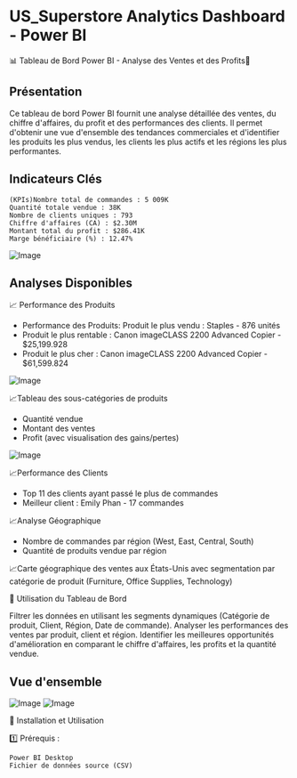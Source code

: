 
# US_Superstore Analytics Dashboard - Power BI

📊 Tableau de Bord Power BI - Analyse des Ventes et des Profits📌

 ## Présentation
 
 
 Ce tableau de bord Power BI fournit une analyse détaillée des ventes, du chiffre d'affaires, du profit et des performances des clients. Il permet d'obtenir une vue d'ensemble des tendances commerciales et d'identifier les produits les plus vendus, les clients les plus actifs et les régions les plus performantes.


## Indicateurs Clés 
    (KPIs)Nombre total de commandes : 5 009K
    Quantité totale vendue : 38K
    Nombre de clients uniques : 793
    Chiffre d'affaires (CA) : $2.30M
    Montant total du profit : $286.41K
    Marge bénéficiaire (%) : 12.47%

![Image](https://github.com/user-attachments/assets/ebb17d2f-5644-4481-9ae8-181ae57d04fe)

## Analyses Disponibles


📈 Performance des Produits

* Performance des Produits: Produit le plus vendu : Staples - 876 unités
* Produit le plus rentable : Canon imageCLASS 2200 Advanced Copier - $25,199.928
* Produit le plus cher : Canon imageCLASS 2200 Advanced Copier - $61,599.824

![Image](https://github.com/user-attachments/assets/63a416e8-28fc-4708-aaa3-7404bbc1f8c8)

📈Tableau des sous-catégories de produits 

* Quantité vendue
* Montant des ventes
* Profit (avec visualisation des gains/pertes)

![Image](https://github.com/user-attachments/assets/a17c4af1-3032-4764-b941-45114c01893c)

📈Performance des Clients

* Top 11 des clients ayant passé le plus de commandes
* Meilleur client : Emily Phan - 17 commandes

📈Analyse Géographique

* Nombre de commandes par région (West, East, Central, South)
* Quantité de produits vendue par région

📈Carte géographique des ventes aux États-Unis avec segmentation par catégorie de produit (Furniture, Office Supplies, Technology)

📌 Utilisation du Tableau de Bord

Filtrer les données en utilisant les segments dynamiques (Catégorie de produit, Client, Région, Date de commande).
Analyser les performances des ventes par produit, client et région.
Identifier les meilleures opportunités d'amélioration en comparant le chiffre d'affaires, les profits et la quantité vendue.

## Vue d'ensemble

![Image](https://github.com/user-attachments/assets/8ccf6b31-2f3a-4700-b104-7af1cd6c9e6c)
![Image](https://github.com/user-attachments/assets/455bbd0c-2f3e-4ecd-8444-96acfbadcbef)


🚀 Installation et Utilisation

1️⃣ Prérequis :

    Power BI Desktop
    Fichier de données source (CSV)


